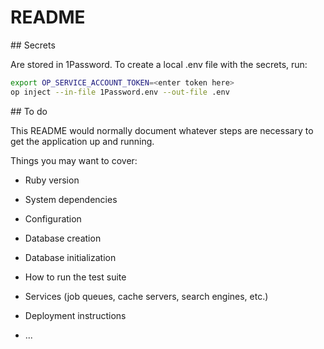 # README

## Secrets 

Are stored in 1Password. To create a local .env file with the secrets, run:

```bash
export OP_SERVICE_ACCOUNT_TOKEN=<enter token here>
op inject --in-file 1Password.env --out-file .env
```



## To do

This README would normally document whatever steps are necessary to get the
application up and running.

Things you may want to cover:

* Ruby version

* System dependencies

* Configuration

* Database creation

* Database initialization

* How to run the test suite

* Services (job queues, cache servers, search engines, etc.)

* Deployment instructions

* ...
